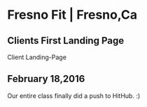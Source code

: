 #  Fresno Fit | Fresno,Ca
## Clients First Landing Page
<p>Client Landing-Page</p>

## February 18,2016
<P>Our entire class finally did a push to HitHub. :) </p> 
